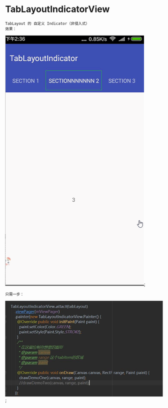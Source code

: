 # TabLayoutIndicatorView
    TabLayout 的 自定义 Indicator（非侵入式）
    效果：
![indicator ](https://github.com/SmallKingSon/TabLayoutIndicatorView/blob/master/screenshot/1.gif);
    
    只需一步：
![indicator ](https://github.com/SmallKingSon/TabLayoutIndicatorView/blob/master/screenshot/2.jpg);
